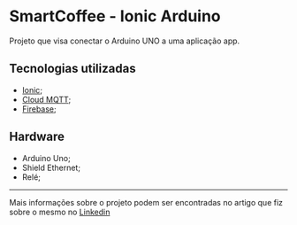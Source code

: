 # SmartCoffee - Ionic Arduino

Projeto que visa conectar o Arduino UNO a uma aplicação app.



## Tecnologias utilizadas

- [Ionic](https://ionicframework.com/);
- [Cloud MQTT](https://www.cloudmqtt.com/);
- [Firebase](https://firebase.google.com/?hl=pt-br);

## Hardware

- Arduino Uno;
- Shield Ethernet;
- Relé;

---

Mais informações sobre o projeto podem ser encontradas no artigo que fiz sobre o mesmo no [Linkedin](https://www.linkedin.com/pulse/tbt-de-quando-decidi-automatizar-melhor-amiga-dos-telles-da-silva) 
